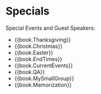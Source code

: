 # Specials

Special Events and Guest Speakers:

- {{book.Thanksgiving}}
- {{book.Christmas}}
- {{book.Easter}}
- {{book.EndTimes}}
- {{book.CurrentEvents}}
- {{book.QA}}
- {{book.MySmallGroup}}
- {{book.Memorization}}
